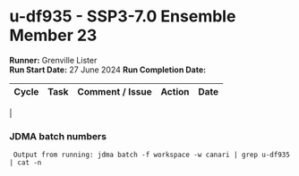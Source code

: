 
# u-df935 - SSP3-7.0 Ensemble Member 23

**Runner:** Grenville Lister    
**Run Start Date:**  27 June 2024
**Run Completion Date:** 

| Cycle | Task | Comment / Issue | Action | Date |
| ---   | ---  | ---             | ---    | ---  |
|

### JDMA batch numbers
```
 Output from running: jdma batch -f workspace -w canari | grep u-df935 | cat -n
